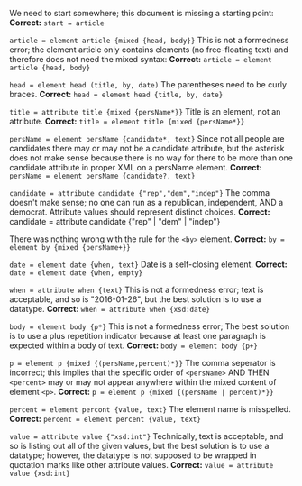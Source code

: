 We need to start somewhere; this document is missing a starting point:
 **Correct:** `start = article`
  
`article = element article {mixed {head, body}}` This is not a formedness error; the element article only contains elements (no free-floating text) and therefore does not need the mixed syntax:
**Correct:** `article = element article {head, body}`
  
`head = element head (title, by, date)` The parentheses need to be curly braces.
**Correct:** `head = element head {title, by, date}`
  
`title = attribute title {mixed {persName*}}` Title is an element, not an attribute.
**Correct:** `title = element title {mixed {persName*}}`
  
`persName = element persName {candidate*, text}` Since not all people are candidates there may or may not be a candidate attribute, but the asterisk does not make sense because there is no way for there to be more than one candidate attribute in proper XML on a persName element.
**Correct:** `persName = element persName {candidate?, text}`
  
`candidate = attribute candidate {"rep","dem","indep"}` The comma doesn't make sense; no one can run as a republican, independent, AND a democrat. Attribute values should represent distinct choices.
**Correct:** candidate = attribute candidate {"rep" | "dem" | "indep"}
  
There was nothing wrong with the rule for the `<by>` element.
**Correct:** `by = element by {mixed {persName+}}`
  
`date = element date {when, text}` Date is a self-closing element.
**Correct:** `date = element date {when, empty}`
  
`when = attribute when {text}` This is not a formedness error; text is acceptable, and so is "2016-01-26", but the best solution is to use a datatype.
**Correct:** `when = attribute when {xsd:date}`
  
`body = element body {p*}` This is not a formedness error; The best solution is to use a plus repetition indicator because at least one paragraph is expected within a body of text.
**Correct:** `body = element body {p+}`
  
`p = element p {mixed {(persName,percent)*}}` The comma seperator is incorrect; this implies that the specific order of `<persName>` AND THEN `<percent>` may or may not appear anywhere within the mixed content of element `<p>`.
**Correct:** `p = element p {mixed {(persName | percent)*}}`
  
`percent = element percont {value, text}` The element name is misspelled.
**Correct:** `percent = element percent {value, text}`
  
`value = attribute value {"xsd:int"}` Technically, text is acceptable, and so is listing out all of the given values, but the best solution is to use a datatype; however, the datatype is not supposed to be wrapped in quotation marks like other attribute values.
**Correct:** `value = attribute value {xsd:int}`